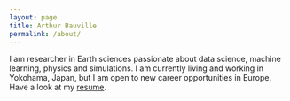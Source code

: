 ```yaml
---
layout: page
title: Arthur Bauville
permalink: /about/
---
```


I am researcher in Earth sciences passionate about data science, machine learning, physics and simulations. I am currently living and working in Yokohama, Japan, but I am open to new career opportunities in Europe. Have a look at my [resume]("./images/CV/CV_Arthur_Bauville.pdf").

